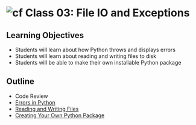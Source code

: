 # ![cf](http://i.imgur.com/7v5ASc8.png) Class 03: File IO and Exceptions

## Learning Objectives

- Students will learn about how Python throws and displays errors
- Students will learn about reading and writing files to disk
- Students will be able to make their own installable Python package

## Outline

- Code Review
- [Errors in Python]
- [Reading and Writing Files]
- [Creating Your Own Python Package]

<!-- links -->
[Errors in Python]: ./notes/errors.md
[Reading and Writing Files]: ./notes/file_io.md
[Creating Your Own Python Package]: ./notes/packaging.md
